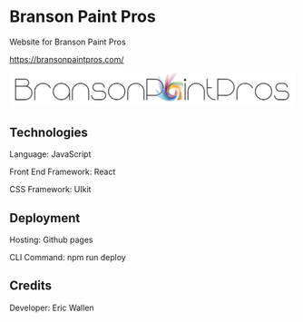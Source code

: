 



# Branson Paint Pros

Website for Branson Paint Pros

https://bransonpaintpros.com/

![Branson Paint Pros](src/assets/logo.png)

## Technologies
Language: JavaScript

Front End Framework: React

CSS Framework: UIkit

## Deployment
Hosting: Github pages

CLI Command: npm run deploy

## Credits
Developer: Eric Wallen








